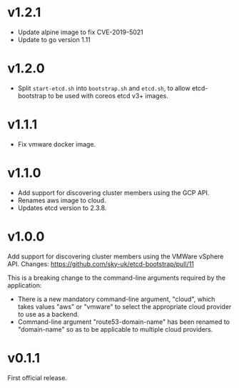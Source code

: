 # v1.2.1

* Update alpine image to fix CVE-2019-5021
* Update to go version 1.11

# v1.2.0

* Split `start-etcd.sh` into `bootstrap.sh` and `etcd.sh`, to allow etcd-bootstrap to be used with coreos etcd v3+ images.

# v1.1.1

* Fix vmware docker image.

# v1.1.0

* Add support for discovering cluster members using the GCP API.
* Renames aws image to cloud.
* Updates etcd version to 2.3.8.

# v1.0.0

Add support for discovering cluster members using the VMWare vSphere API.
 Changes: https://github.com/sky-uk/etcd-bootstrap/pull/11

This is a breaking change to the command-line arguments required by the application:

* There is a new mandatory command-line argument, "cloud", which takes values "aws" or "vmware" to select the
  appropriate cloud provider to use as a backend.
* Command-line argument "route53-domain-name" has been renamed to "domain-name" so as to be applicable to multiple cloud
  providers.

# v0.1.1

First official release.
